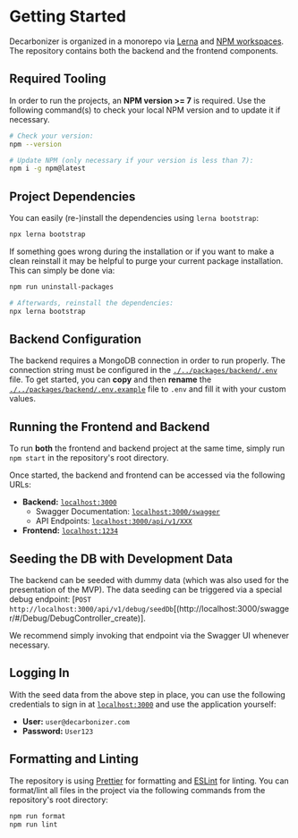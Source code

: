 # Getting Started

Decarbonizer is organized in a monorepo via [Lerna](https://github.com/lerna/lerna) and [NPM workspaces](https://docs.npmjs.com/cli/v7/using-npm/workspaces).
The repository contains both the backend and the frontend components.

## Required Tooling

In order to run the projects, an **NPM version >= 7** is required. Use the following command(s) to check
your local NPM version and to update it if necessary.

```sh
# Check your version:
npm --version

# Update NPM (only necessary if your version is less than 7):
npm i -g npm@latest
```

## Project Dependencies

You can easily (re-)install the dependencies using `lerna bootstrap`:

```sh
npx lerna bootstrap
```

If something goes wrong during the installation or if you want to make a clean reinstall it may be helpful
to purge your current package installation. This can simply be done via:

```sh
npm run uninstall-packages

# Afterwards, reinstall the dependencies:
npx lerna bootstrap
```

## Backend Configuration

The backend requires a MongoDB connection in order to run properly.
The connection string must be configured in the [`./../packages/backend/.env`](./../packages/backend/.env) file.
To get started, you can **copy** and then **rename** the [`./../packages/backend/.env.example`](./../src/packages/backend/.env.example)
file to `.env` and fill it with your custom values.

## Running the Frontend and Backend

To run **both** the frontend and backend project at the same time, simply run `npm start` in the
repository's root directory.

Once started, the backend and frontend can be accessed via the following URLs:

- **Backend:** [`localhost:3000`](http://localhost:3000)
  - Swagger Documentation: [`localhost:3000/swagger`](http://localhost:3000/swagger)
  - API Endpoints: [`localhost:3000/api/v1/XXX`](http://localhost:3000/api/v1)
- **Frontend:** [`localhost:1234`](http://localhost:1234)

## Seeding the DB with Development Data

The backend can be seeded with dummy data (which was also used for the presentation of the MVP).
The data seeding can be triggered via a special debug endpoint:
[`POST http://localhost:3000/api/v1/debug/seedDb`[(http://localhost:3000/swagger/#/Debug/DebugController_create)].

We recommend simply invoking that endpoint via the Swagger UI whenever necessary.

## Logging In

With the seed data from the above step in place, you can use the following credentials to sign in
at [`localhost:3000`](http://localhost:3000) and use the application yourself:

- **User:** `user@decarbonizer.com`
- **Password:** `User123`

## Formatting and Linting

The repository is using [Prettier](https://prettier.io/) for formatting and [ESLint](https://eslint.org/) for linting.
You can format/lint all files in the project via the following commands from the repository's root directory:

```sh
npm run format
npm run lint
```
